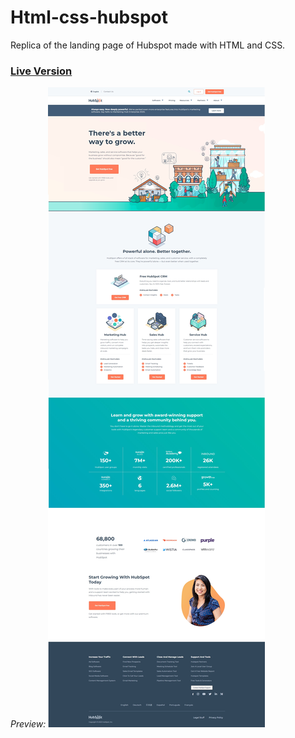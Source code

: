 # Html-css-hubspot
Replica of the landing page of Hubspot made with HTML and CSS.

### [Live Version](https://gianluigivitale.github.io/html-css-hubspot/)

_Preview:_
![Preview](img/preview.jpg "Preview")
